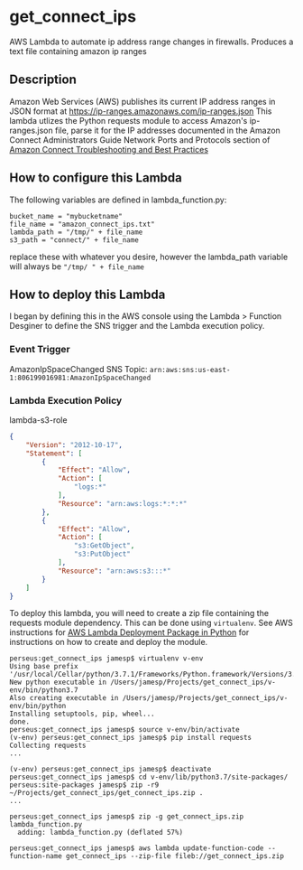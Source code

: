 # get_connect_ips
AWS Lambda to automate ip address range changes in firewalls. Produces a text file containing amazon ip ranges

## Description 
Amazon Web Services (AWS) publishes its current IP address ranges in JSON format at https://ip-ranges.amazonaws.com/ip-ranges.json This lambda utlizes the Python requests module to access Amazon's ip-ranges.json file, parse it for the IP addresses documented in the Amazon Connect Administrators Guide Network Ports and Protocols section of [Amazon Connect Troubleshooting and Best Practices](https://docs.aws.amazon.com/connect/latest/adminguide/troubleshooting.html#ccp-networking)

## How to configure this Lambda

The following variables are defined in lambda_function.py:

    bucket_name = "mybucketname"
    file_name = "amazon_connect_ips.txt"
    lambda_path = "/tmp/" + file_name
    s3_path = "connect/" + file_name
replace these with whatever you desire, however the lambda_path variable will always be `"/tmp/ " + file_name`

## How to deploy this Lambda

I began by defining this in the AWS console using the Lambda > Function Desginer to define the SNS trigger and the Lambda execution policy.

### Event Trigger
AmazonIpSpaceChanged SNS Topic: `arn:aws:sns:us-east-1:806199016981:AmazonIpSpaceChanged`

### Lambda Execution Policy
lambda-s3-role

```json
{
    "Version": "2012-10-17",
    "Statement": [
        {
            "Effect": "Allow",
            "Action": [
                "logs:*"
            ],
            "Resource": "arn:aws:logs:*:*:*"
        },
        {
            "Effect": "Allow",
            "Action": [
                "s3:GetObject",
                "s3:PutObject"
            ],
            "Resource": "arn:aws:s3:::*"
        }
    ]
}
```

To deploy this lambda, you will need to create a zip file containing the requests module dependency. This can be done using  `virtualenv`. See AWS instructions for [AWS Lambda Deployment Package in Python](https://docs.aws.amazon.com/lambda/latest/dg/lambda-python-how-to-create-deployment-package.html#python-package-venv) for instructions on how to create and deploy the module. 

```
perseus:get_connect_ips jamesp$ virtualenv v-env
Using base prefix '/usr/local/Cellar/python/3.7.1/Frameworks/Python.framework/Versions/3.7'
New python executable in /Users/jamesp/Projects/get_connect_ips/v-env/bin/python3.7
Also creating executable in /Users/jamesp/Projects/get_connect_ips/v-env/bin/python
Installing setuptools, pip, wheel...
done.
perseus:get_connect_ips jamesp$ source v-env/bin/activate
(v-env) perseus:get_connect_ips jamesp$ pip install requests
Collecting requests
...

(v-env) perseus:get_connect_ips jamesp$ deactivate
perseus:get_connect_ips jamesp$ cd v-env/lib/python3.7/site-packages/
perseus:site-packages jamesp$ zip -r9 ~/Projects/get_connect_ips/get_connect_ips.zip .
...

perseus:get_connect_ips jamesp$ zip -g get_connect_ips.zip lambda_function.py 
  adding: lambda_function.py (deflated 57%)
  
perseus:get_connect_ips jamesp$ aws lambda update-function-code --function-name get_connect_ips --zip-file fileb://get_connect_ips.zip
```
